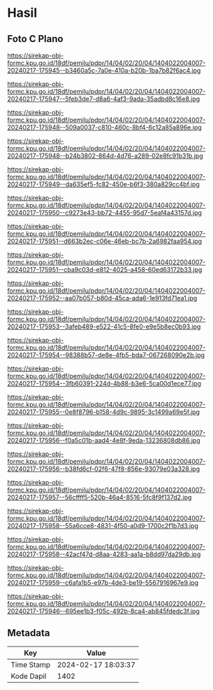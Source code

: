 # Hasil

## Foto C Plano

https://sirekap-obj-formc.kpu.go.id/18df/pemilu/pdpr/14/04/02/20/04/1404022004007-20240217-175945--b3460a5c-7a0e-410a-b20b-1ba7b82f6ac4.jpg

https://sirekap-obj-formc.kpu.go.id/18df/pemilu/pdpr/14/04/02/20/04/1404022004007-20240217-175947--5feb3de7-d8a6-4af3-9ada-35adbd8c16e8.jpg

https://sirekap-obj-formc.kpu.go.id/18df/pemilu/pdpr/14/04/02/20/04/1404022004007-20240217-175948--509a0037-c810-460c-8bf4-6c12a85a896e.jpg

https://sirekap-obj-formc.kpu.go.id/18df/pemilu/pdpr/14/04/02/20/04/1404022004007-20240217-175948--b24b3802-864d-4d76-a289-02e8fc91b31b.jpg

https://sirekap-obj-formc.kpu.go.id/18df/pemilu/pdpr/14/04/02/20/04/1404022004007-20240217-175949--da635ef5-fc82-450e-b6f3-380a829cc4bf.jpg

https://sirekap-obj-formc.kpu.go.id/18df/pemilu/pdpr/14/04/02/20/04/1404022004007-20240217-175950--c9273e43-bb72-4455-95d7-5eaf4a43157d.jpg

https://sirekap-obj-formc.kpu.go.id/18df/pemilu/pdpr/14/04/02/20/04/1404022004007-20240217-175951--d663b2ec-c06e-46eb-bc7b-2a6982faa954.jpg

https://sirekap-obj-formc.kpu.go.id/18df/pemilu/pdpr/14/04/02/20/04/1404022004007-20240217-175951--cba9c03d-e812-4025-a458-60ed63172b33.jpg

https://sirekap-obj-formc.kpu.go.id/18df/pemilu/pdpr/14/04/02/20/04/1404022004007-20240217-175952--aa07b057-b80d-45ca-ada6-1e913fd71ea1.jpg

https://sirekap-obj-formc.kpu.go.id/18df/pemilu/pdpr/14/04/02/20/04/1404022004007-20240217-175953--3afeb489-e522-41c5-8fe0-e9e5b8ec0b93.jpg

https://sirekap-obj-formc.kpu.go.id/18df/pemilu/pdpr/14/04/02/20/04/1404022004007-20240217-175954--98388b57-de8e-4fb5-bda7-067268090e2b.jpg

https://sirekap-obj-formc.kpu.go.id/18df/pemilu/pdpr/14/04/02/20/04/1404022004007-20240217-175954--3fb60391-224d-4b88-b3e6-5ca00d1ece77.jpg

https://sirekap-obj-formc.kpu.go.id/18df/pemilu/pdpr/14/04/02/20/04/1404022004007-20240217-175955--0e8f8796-b158-4d9c-9895-3c1499a69e5f.jpg

https://sirekap-obj-formc.kpu.go.id/18df/pemilu/pdpr/14/04/02/20/04/1404022004007-20240217-175956--f0a5c01b-aad4-4e8f-9eda-13236808db86.jpg

https://sirekap-obj-formc.kpu.go.id/18df/pemilu/pdpr/14/04/02/20/04/1404022004007-20240217-175956--b38fd6cf-02f6-47f8-856e-93079e03a328.jpg

https://sirekap-obj-formc.kpu.go.id/18df/pemilu/pdpr/14/04/02/20/04/1404022004007-20240217-175957--56cffff5-520b-46a4-8516-5fc8f9f137d2.jpg

https://sirekap-obj-formc.kpu.go.id/18df/pemilu/pdpr/14/04/02/20/04/1404022004007-20240217-175958--55a6cce8-4831-4f50-a0d9-1700c2f1b7d3.jpg

https://sirekap-obj-formc.kpu.go.id/18df/pemilu/pdpr/14/04/02/20/04/1404022004007-20240217-175958--42acf47d-d8aa-4283-aa1a-b8dd97da29db.jpg

https://sirekap-obj-formc.kpu.go.id/18df/pemilu/pdpr/14/04/02/20/04/1404022004007-20240217-175959--c6afa1b5-e97b-4de3-be19-5567916967e9.jpg

https://sirekap-obj-formc.kpu.go.id/18df/pemilu/pdpr/14/04/02/20/04/1404022004007-20240217-175946--695ee1b3-f05c-492b-8ca4-ab845fdedc3f.jpg


## Metadata

| Key        | Value               |
| ---------- | ------------------- |
| Time Stamp | 2024-02-17 18:03:37 |
| Kode Dapil | 1402                |



